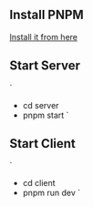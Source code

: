 ## Install PNPM
[Install it from here](https://pnpm.io/installation)
## Start Server
`
- cd server
- pnpm start
`
## Start Client
`
- cd client
- pnpm run dev
`
